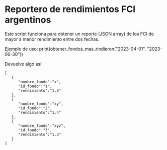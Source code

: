 # Reportero de rendimientos FCI argentinos
Este script funciona para obtener un reporte (JSON array) de los FCI de mayor a menor rendimiento entre dos fechas.

Ejemplo de uso:
print(obtener_fondos_mas_rindieron("2023-04-01", "2023-06-30"))

Devuelve algo así:
```
[
   {
      "nombre_fondo":"x",
      "id_fondo":"1",
      "rendimiento":"1.5"
   },
   {
      "nombre_fondo":"xy",
      "id_fondo":"2",
      "rendimiento":"1.4"
   },
   {
      "nombre_fondo":"xyz",
      "id_fondo":"3",
      "rendimiento":"1.3"
   }
]
```
